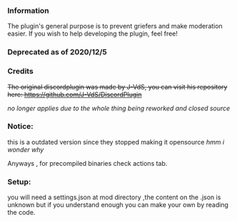 ### Information

The plugin's general purpose is to prevent griefers and make moderation easier. If you wish to help developing the plugin, feel free!

### Deprecated as of 2020/12/5

### Credits


~~The original discordplugin was made by J-VdS, you can visit his repository here:
https://github.com/J-VdS/DiscordPlugin~~

*no longer applies due to the whole thing being reworked and closed source*


### Notice:
 this is a outdated version since they stopped making it opensource     *hmm i wonder why*


Anyways , for precompiled binaries check actions tab.


### Setup:
you will need a settings.json at mod directory ,the content on the .json is unknown but if you understand enough you can make your own by reading the code.
